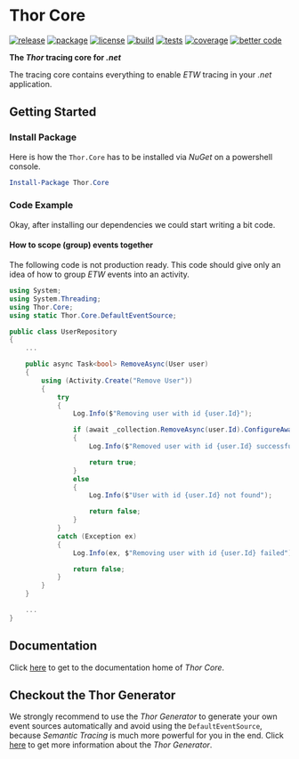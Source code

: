 # Thor Core

[![release](https://img.shields.io/github/release/ChilliCream/thor-core.svg)](https://github.com/ChilliCream/thor-core/releases) [![package](https://img.shields.io/nuget/v/Thor.Core.svg)](https://www.nuget.org/packages/Thor.Core) [![license](https://img.shields.io/github/license/ChilliCream/thor-core.svg)](https://github.com/ChilliCream/thor-core/blob/master/LICENSE) [![build](https://img.shields.io/appveyor/ci/rstaib/thor-core/master.svg)](https://ci.appveyor.com/project/rstaib/thor-core) [![tests](https://img.shields.io/appveyor/tests/rstaib/thor-core/master.svg)](https://ci.appveyor.com/project/rstaib/thor-core) [![coverage](https://img.shields.io/coveralls/ChilliCream/thor-core.svg)](https://coveralls.io/github/ChilliCream/thor-core?branch=master) [![better code](https://bettercodehub.com/edge/badge/ChilliCream/thor-core)](https://bettercodehub.com/results/ChilliCream/thor-core)

**The _Thor_ tracing core for _.net_**

The tracing core contains everything to enable _ETW_ tracing in your _.net_ application.

## Getting Started

### Install Package

Here is how the `Thor.Core` has to be installed via _NuGet_ on a powershell console.

```powershell
Install-Package Thor.Core
```

### Code Example

Okay, after installing our dependencies we could start writing a bit code.

#### How to scope (group) events together

The following code is not production ready. This code should give only an idea of how to group _ETW_
events into an activity.

```csharp
using System;
using System.Threading;
using Thor.Core;
using static Thor.Core.DefaultEventSource;

public class UserRepository
{
    ...

    public async Task<bool> RemoveAsync(User user)
    {
        using (Activity.Create("Remove User"))
        {
            try
            {
                Log.Info($"Removing user with id {user.Id}");

                if (await _collection.RemoveAsync(user.Id).ConfigureAwait(false))
                {
                    Log.Info($"Removed user with id {user.Id} successfully");

                    return true;
                }
                else
                {
                    Log.Info($"User with id {user.Id} not found");

                    return false;
                }
            }
            catch (Exception ex)
            {
                Log.Info(ex, $"Removing user with id {user.Id} failed");

                return false;
            }
        }
    }

    ...
}
```

## Documentation

Click [here](https://github.com/ChilliCream/thor-core-docs) to get to the documentation home of _Thor Core_.

## Checkout the Thor Generator

We strongly recommend to use the _Thor Generator_ to generate your own event sources automatically
and avoid using the `DefaultEventSource`, because _Semantic Tracing_ is much more powerful for you
in the end. Click [here](https://github.com/ChilliCream/thor-generator) to get more information
about the _Thor Generator_.
